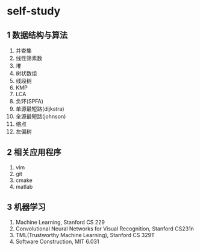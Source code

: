 # self-study
## 1 数据结构与算法  
1. 并查集
2. 线性筛素数  
3. 堆  
4. 树状数组  
5. 线段树  
6. KMP
7. LCA
8. 负环(SPFA)
9. 单源最短路(dijkstra)
10. 全源最短路(johnson)
11. 缩点
12. 左偏树
## 2 相关应用程序
1. vim
2. git
3. cmake
4. matlab
## 3 机器学习
1. Machine Learning, Stanford CS 229
2. Convolutional Neural Networks for Visual Recognition, Stanford CS231n
3. TML(Trustworthy Machine Learning), Stanford CS 329T
4. Software Construction, MIT 6.031
